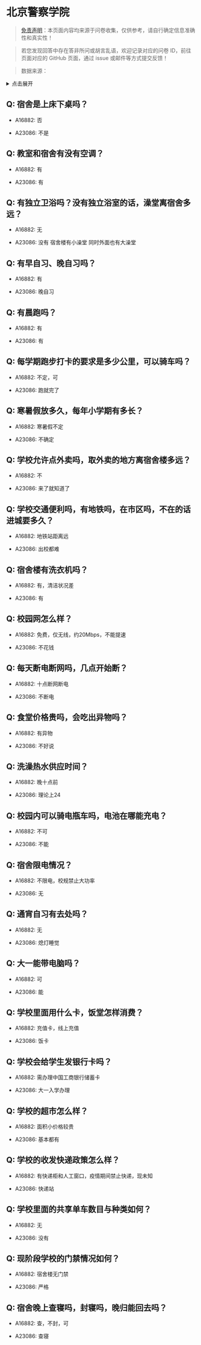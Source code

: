 # 北京警察学院

> [免责声明](https://colleges.chat/#_3)：本页面内容均来源于问卷收集，仅供参考，请自行确定信息准确性和真实性！

> 若您发现回答中存在答非所问或胡言乱语，欢迎记录对应的问卷 ID，前往页面对应的 GitHub 页面，通过 issue 或邮件等方式提交反馈！

> 数据来源：

<details><summary>点击展开</summary>
<ul>
<li>A16882: 匿名 (2023 年 02 月)</li>
<li>A23086: 匿名 (2024 年 06 月)</li>
</ul>
</details>

## Q: 宿舍是上床下桌吗？

- A16882: 否

- A23086: 不是

## Q: 教室和宿舍有没有空调？

- A16882: 有

- A23086: 有

## Q: 有独立卫浴吗？没有独立浴室的话，澡堂离宿舍多远？

- A16882: 无

- A23086: 没有 宿舍楼有小澡堂 同时外面也有大澡堂

## Q: 有早自习、晚自习吗？

- A16882: 有

- A23086: 晚自习

## Q: 有晨跑吗？

- A16882: 有

- A23086: 有

## Q: 每学期跑步打卡的要求是多少公里，可以骑车吗？

- A16882: 不定，可

- A23086: 跑就完了

## Q: 寒暑假放多久，每年小学期有多长？

- A16882: 寒暑假不定

- A23086: 不确定

## Q: 学校允许点外卖吗，取外卖的地方离宿舍楼多远？

- A16882: 不

- A23086: 来了就知道了

## Q: 学校交通便利吗，有地铁吗，在市区吗，不在的话进城要多久？

- A16882: 地铁站距离远

- A23086: 出校都难

## Q: 宿舍楼有洗衣机吗？

- A16882: 有，清洁状况差

- A23086: 有

## Q: 校园网怎么样？

- A16882: 免费，仅无线，约20Mbps，不能提速

- A23086: 不花钱

## Q: 每天断电断网吗，几点开始断？

- A16882: 十点断网断电

- A23086: 不断电

## Q: 食堂价格贵吗，会吃出异物吗？

- A16882: 有异物

- A23086: 不好说

## Q: 洗澡热水供应时间？

- A16882: 晚十点前

- A23086: 理论上24

## Q: 校园内可以骑电瓶车吗，电池在哪能充电？

- A16882: 不可

- A23086: 不能

## Q: 宿舍限电情况？

- A16882: 不限电，校规禁止大功率

- A23086: 无

## Q: 通宵自习有去处吗？

- A16882: 无

- A23086: 熄灯睡觉

## Q: 大一能带电脑吗？

- A16882: 可

- A23086: 能

## Q: 学校里面用什么卡，饭堂怎样消费？

- A16882: 充值卡，线上充值

- A23086: 饭卡

## Q: 学校会给学生发银行卡吗？

- A16882: 需办理中国工商银行储蓄卡

- A23086: 大一入学办理

## Q: 学校的超市怎么样？

- A16882: 面积小价格较贵

- A23086: 基本都有

## Q: 学校的收发快递政策怎么样？

- A16882: 有快递柜和人工窗口，疫情期间禁止快递，现未知

- A23086: 快递站

## Q: 学校里面的共享单车数目与种类如何？

- A16882: 无

- A23086: 没有

## Q: 现阶段学校的门禁情况如何？

- A16882: 宿舍楼无门禁

- A23086: 严格

## Q: 宿舍晚上查寝吗，封寝吗，晚归能回去吗？

- A16882: 查，不封，可

- A23086: 查寝

